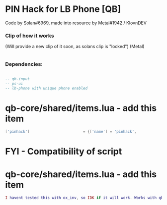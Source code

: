 # PIN Hack for LB Phone [QB]

Code by Solan#6969, made into resource by Metal#1942 / KlovnDEV

### Clip of how it works
(Will provide a new clip of it soon, as solans clip is "locked") (Metal)
#

### Dependencies:

```lua

-- qb-input
-- ps-ui
-- lb-phone with unique phone enabled

```



#   qb-core/shared/items.lua - add this item
```lua
['pinhack']                        = {['name'] = 'pinhack',                           ['label'] = 'pinhack',                 ['weight'] = 700,         ['type'] = 'item',         ['image'] = 'tablet.png',                 ['unique'] = true,         ['useable'] = true,     ['shouldClose'] = true,   ['combinable'] = nil,   ['description'] = 'A device to find pin code of a number.'},
```


# FYI - Compatibility of script
#   qb-core/shared/items.lua - add this item
```lua
I havent tested this with ox_inv, so IDK if it will work. Works with qb/lj-inv.
```